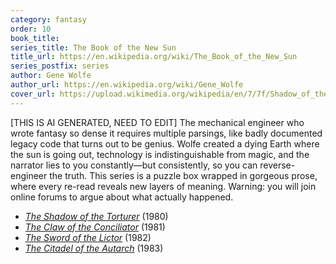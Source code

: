 ```yaml
---
category: fantasy
order: 10
book_title:
series_title: The Book of the New Sun
title_url: https://en.wikipedia.org/wiki/The_Book_of_the_New_Sun
series_postfix: series
author: Gene Wolfe
author_url: https://en.wikipedia.org/wiki/Gene_Wolfe
cover_url: https://upload.wikimedia.org/wikipedia/en/7/7f/Shadow_of_the_torturer.jpg
---
```

[THIS IS AI GENERATED, NEED TO EDIT] The mechanical engineer who wrote fantasy so dense it requires multiple parsings, like badly documented legacy code that turns out to be genius. Wolfe created a dying Earth where the sun is going out, technology is indistinguishable from magic, and the narrator lies to you constantly—but consistently, so you can reverse-engineer the truth. This series is a puzzle box wrapped in gorgeous prose, where every re-read reveals new layers of meaning. Warning: you will join online forums to argue about what actually happened.
  - [*The Shadow of the Torturer*](https://en.wikipedia.org/wiki/The_Shadow_of_the_Torturer) (1980)
  - [*The Claw of the Conciliator*](https://en.wikipedia.org/wiki/The_Claw_of_the_Conciliator) (1981)
  - [*The Sword of the Lictor*](https://en.wikipedia.org/wiki/The_Sword_of_the_Lictor) (1982)
  - [*The Citadel of the Autarch*](https://en.wikipedia.org/wiki/The_Citadel_of_the_Autarch) (1983)
